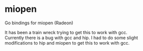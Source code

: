 # miopen
Go bindings for miopen (Radeon)


It has been a train wreck trying to get this to work with gcc.  
Currently there is a bug with gcc and hip. 
I had to do some slight modifications to hip and miopen to get this to work with gcc.
